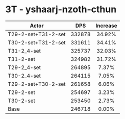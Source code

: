 # 3T - yshaarj-nzoth-cthun
| Actor | DPS | Increase |
|---|:---:|:---:|
|T29-2-set+T31-2-set|332878|34.92%|
|T30-2-set+T31-2-set|331611|34.41%|
|T31-2_4-set|325737|32.03%|
|T31-2-set|324982|31.72%|
|T29-2_4-set|264895|7.37%|
|T30-2_4-set|264115|7.05%|
|T29-2-set+T30-2-set|261658|6.06%|
|T29-2-set|254697|3.23%|
|T30-2-set|253450|2.73%|
|Base|246718|0.00%|

